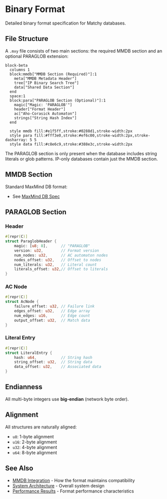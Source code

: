 # Binary Format

Detailed binary format specification for Matchy databases.

## File Structure

A `.mxy` file consists of two main sections: the required MMDB section and an optional PARAGLOB extension:

```mermaid
block-beta
  columns 1
  block:mmdb["MMDB Section (Required)"]:1
    meta["MMDB Metadata Header"]
    tree["IP Binary Search Tree"]
    data["Shared Data Section"]
  end
  space:1
  block:para["PARAGLOB Section (Optional)"]:1
    magic["Magic: 'PARAGLOB'"]
    header["Format Header"]
    ac["Aho-Corasick Automaton"]
    strings["String Hash Index"]
  end
  
  style mmdb fill:#e1f5ff,stroke:#0288d1,stroke-width:2px
  style para fill:#fff3e0,stroke:#ef6c00,stroke-width:2px,stroke-dasharray: 5 5
  style data fill:#c8e6c9,stroke:#388e3c,stroke-width:2px
```

The PARAGLOB section is only present when the database includes string literals or glob patterns. IP-only databases contain just the MMDB section.

## MMDB Section

Standard MaxMind DB format:
- See [MaxMind DB Spec](https://maxmind.github.io/MaxMind-DB/)

## PARAGLOB Section

### Header

```rust
#[repr(C)]
struct ParaglobHeader {
    magic: [u8; 8],      // "PARAGLOB"
    version: u32,        // Format version
    num_nodes: u32,      // AC automaton nodes
    nodes_offset: u32,   // Offset to nodes
    num_literals: u32,   // Literal count
    literals_offset: u32,// Offset to literals
}
```

### AC Node

```rust
#[repr(C)]
struct AcNode {
    failure_offset: u32, // Failure link
    edges_offset: u32,   // Edge array
    num_edges: u16,      // Edge count
    output_offset: u32,  // Match data
}
```

### Literal Entry

```rust
#[repr(C)]
struct LiteralEntry {
    hash: u64,           // String hash
    string_offset: u32,  // String data
    data_offset: u32,    // Associated data
}
```

## Endianness

All multi-byte integers use **big-endian** (network byte order).

## Alignment

All structures are naturally aligned:
- `u8`: 1-byte alignment
- `u16`: 2-byte alignment
- `u32`: 4-byte alignment
- `u64`: 8-byte alignment

## See Also

- [MMDB Integration](../mmdb-integration-design.md) - How the format maintains compatibility
- [System Architecture](overview.md) - Overall system design
- [Performance Results](performance-results.md) - Format performance characteristics
